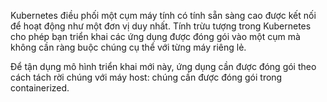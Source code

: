 Kubernetes điều phối một cụm máy tính có tính sẵn sàng cao được kết nối để hoạt động như một đơn vị duy nhất. Tính trừu tượng trong Kubernetes cho phép bạn triển khai các ứng dụng được đóng gói vào một cụm mà không cần ràng buộc chúng cụ thể với từng máy riêng lẻ. 

Để tận dụng mô hình triển khai mới này, ứng dụng cần được đóng gói theo cách tách rời chúng với máy host: chúng cần được đóng gói trong containerized. 